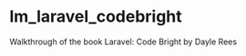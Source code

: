 lm_laravel_codebright
=====================

Walkthrough of the book Laravel: Code Bright by Dayle Rees
